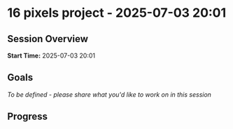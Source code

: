 # 16 pixels project - 2025-07-03 20:01

## Session Overview
**Start Time:** 2025-07-03 20:01

## Goals
*To be defined - please share what you'd like to work on in this session*

## Progress
